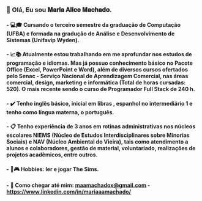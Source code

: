 ### 👋 Olá, Eu sou 𝐌𝐚𝐫𝐢𝐚 𝐀𝐥𝐢𝐜𝐞 𝐌𝐚𝐜𝐡𝐚𝐝𝐨. 

#### - :computer::mortar_board: Cursando o terceiro semestre da graduação de Computação (UFBA) e formada na gradução de Análise e Desenvolvimento de Sistemas (Unifavip Wyden). 

#### - :chart_with_upwards_trend::books: Atualmente estou trabalhando em me aprofundar nos estudos de programação e idiomas. Mas já possuo conhecimento  básico no Pacote Office (Excel, PowerPoint e Word), além de diversos cursos ofertados pelo Senac - Serviço Nacional de Aprendizagem Comercial, nas áreas comercial, design, marketing e informática (Total de horas cursadas: 520). O mais recente sendo o curso de Programador Full Stack de 240 h.

#### - :heavy_check_mark: Tenho inglês básico, inicial em libras , espanhol no intermediário 1 e tenho como língua materna, o português.

#### - :clipboard: Tenho experiência de 3 anos em rotinas administrativas nos núcleos escolares NIEMS (Núcleo de Estudos Interdisciplinares sobre Minorias Sociais) e NAV (Núcleo Ambiental do Vieira), tais como atendimento a alunos e colaboradores, gestão de material, voluntariado, realizações de projetos acadêmicos, entre outros.

#### - :book::video_game: Hobbies: ler e jogar The Sims.

#### - :email: Como chegar até mim: maamachadox@gmail.com - https://www.linkedin.com/in/mariaaamachado/ 

